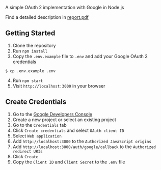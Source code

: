 A simple OAuth 2 implementation with Google in Node.js

Find a detailed description in [report.pdf](report.pdf)

## Getting Started
1. Clone the repository
2. Run `npm install`
3. Copy the `.env.example` file to `.env` and add your Google OAuth 2 credentials
```
$ cp .env.example .env
```
4. Run `npm start`
5. Visit `http://localhost:3000` in your browser

## Create Credentials
1. Go to the [Google Developers Console](https://console.developers.google.com/)
2. Create a new project or select an existing project
3. Go to the `Credentials` tab
4. Click `Create credentials` and select `OAuth client ID`
5. Select `Web application`
6. Add `http://localhost:3000` to the `Authorized JavaScript origins`
7. Add `http://localhost:3000/auth/google/callback` to the `Authorized redirect URIs`
8. Click `Create`
9. Copy the `Client ID` and `Client Secret` to the `.env` file

